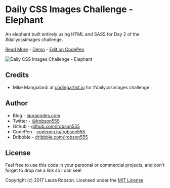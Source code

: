 # Daily CSS Images Challenge - Elephant

An elephant built entirely using HTML and SASS for Day 2 of the #dailycssimages challenge.

[Read More](http://www.lauracodes.com/daily-css-images-day-2/) - [Demo](http://playground.lauracodes.com/css-images/elephant/) - [Edit on CodePen](http://codepen.io/lrobson555/pen/WpvrLZ)

![Daily CSS Images Challenge - Elephant](http://www.lauracodes.com/wp-content/uploads/2017/02/elephant.jpg)

## Credits
* Mike Mangialardi at [codingartist.io](http://codingartist.io/) for #dailycssimages challenge

## Author
* Blog - [lauracodes.com](http://www.lauracodes.com)
* Twitter - [@lrobson555](https://www.twitter.com/lrobson555)
* Github - [github.com/lrobson555](https://github.com/lrobson555)
* CodePen - [codepen.io/lrobson555](http://codepen.io/lrobson555)
* Dribbble - [dribbble.com/lrobson555](https://dribbble.com/lrobson555)

## License
Feel free to use this code in your personal or commercial projects, and don't forget to drop me a link so I can see!

Copyright (c) 2017 Laura Robson. Licensed under the [MIT License](https://github.com/lrobson555/CSSImages_Elephant/blob/master/license.txt)